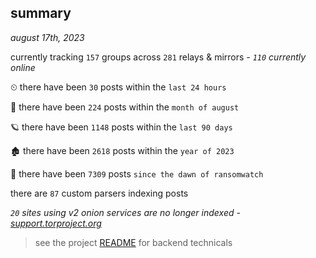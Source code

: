 
## summary
_august 17th, 2023_

currently tracking `157` groups across `281` relays & mirrors - _`110` currently online_

⏲ there have been `30` posts within the `last 24 hours`

🦈 there have been `224` posts within the `month of august`

🪐 there have been `1148` posts within the `last 90 days`

🏚 there have been `2618` posts within the `year of 2023`

🦕 there have been `7309` posts `since the dawn of ransomwatch`

there are `87` custom parsers indexing posts

_`20` sites using v2 onion services are no longer indexed - [support.torproject.org](https://support.torproject.org/onionservices/v2-deprecation/)_

> see the project [README](https://github.com/joshhighet/ransomwatch#ransomwatch--) for backend technicals
